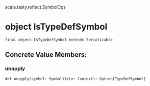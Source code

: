 scala.tasty.reflect.SymbolOps
# object IsTypeDefSymbol

<pre><code class="language-scala" >final object IsTypeDefSymbol extends Serializable</pre></code>
## Concrete Value Members:
### unapply
<pre><code class="language-scala" >def unapply(symbol: Symbol)(ctx: Context): Option[TypeDefSymbol]</pre></code>

